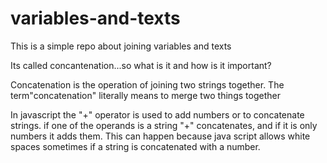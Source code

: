 # variables-and-texts

This is a simple repo about joining variables and texts

Its called concantenation...so what is it and how is it important?

Concatenation is the operation of joining two strings together. The term"concatenation" literally means to merge two things together


In javascript the "+" operator is used to add numbers or to concatenate strings. if one of the operands is a string "+" concatenates, and if it is only numbers it adds them. This can happen because java script allows white spaces sometimes if a string is concatenated with a number.
